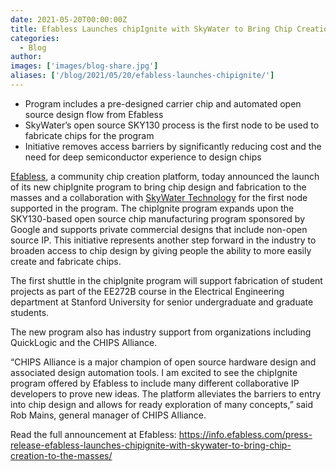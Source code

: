 ```yaml
---
date: 2021-05-20T00:00:00Z
title: Efabless Launches chipIgnite with SkyWater to Bring Chip Creation to the Masses
categories:
  - Blog
author:
images: ['images/blog-share.jpg']
aliases: ['/blog/2021/05/20/efabless-launches-chipignite/']
---
```


- Program includes a pre-designed carrier chip and automated open source design flow from Efabless
- SkyWater’s open source SKY130 process is the first node to be used to fabricate chips for the program
- Initiative removes access barriers by significantly reducing cost and the need for deep semiconductor experience to design chips

[Efabless](https://www.globenewswire.com/Tracker?data=_QfpiutgK9BkRkwqOZ_QgaW-wScChSfzrLoisG3jrx29CaZIKTRoBuySTDuHXJZP0EbK1_N1KyzIRCW2sFc5NA==), a community chip creation platform, today announced the launch of its new chipIgnite program to bring chip design and fabrication to the masses and a collaboration with [SkyWater Technology](https://www.globenewswire.com/Tracker?data=P477GUgP-WxQLcA8zmSX8V24RDJ0fqqGp8teNuFfFkL7nLvoEPgkh9Uyo0a6ZDG-JNw_Hz99p5lNq7zs7gL_EsV6v-ZGI8zuNwlyMu1wbZ4=) for the first node supported in the program. The chipIgnite program expands upon the SKY130-based open source chip manufacturing program sponsored by Google and supports private commercial designs that include non-open source IP. This initiative represents another step forward in the industry to broaden access to chip design by giving people the ability to more easily create and fabricate chips.

The first shuttle in the chipIgnite program will support fabrication of student projects as part of the EE272B course in the Electrical Engineering department at Stanford University for senior undergraduate and graduate students.

The new program also has industry support from organizations including QuickLogic and the CHIPS Alliance.

“CHIPS Alliance is a major champion of open source hardware design and associated design automation tools. I am excited to see the chipIgnite program offered by Efabless to include many different collaborative IP developers to prove new ideas. The platform alleviates the barriers to entry into chip design and allows for ready exploration of many concepts,” said Rob Mains, general manager of CHIPS Alliance.

Read the full announcement at Efabless: https://info.efabless.com/press-release-efabless-launches-chipignite-with-skywater-to-bring-chip-creation-to-the-masses/